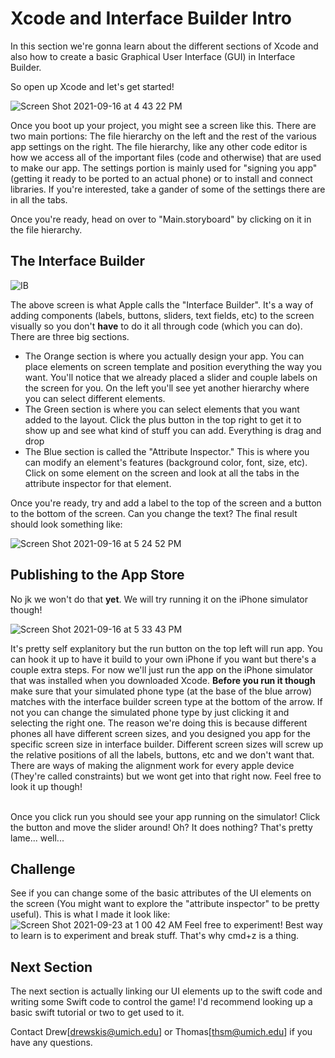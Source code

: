 # Xcode and Interface Builder Intro
In this section we're gonna learn about the different sections of Xcode and also how to create a basic Graphical User Interface (GUI) in Interface Builder.

So open up Xcode and let's get started!


![Screen Shot 2021-09-16 at 4 43 22 PM](https://user-images.githubusercontent.com/54146662/133684074-1e008151-4441-41e9-a14f-afe6958cccdf.png)

Once you boot up your project, you might see a screen like this. There are two main portions: The file hierarchy on the left and the rest of the various app 
settings on the right. The file hierarchy, like any other code editor is how we access all of the important files (code and otherwise) that are used to make 
our app. The settings portion is mainly used for "signing you app" (getting it ready to be ported to an actual phone) or to install and connect libraries. If you're
interested, take a gander of some of the settings there are in all the tabs.

Once you're ready, head on over to "Main.storyboard" by clicking on it in the file hierarchy. 

## The Interface Builder
![IB](https://user-images.githubusercontent.com/54146662/133685634-a100be05-f8c7-4f46-9318-068c6f1e05ca.png)

The above screen is what Apple calls the "Interface Builder". It's a way of adding components (labels, buttons, sliders, text fields, etc) to the screen visually
so you don't __have__ to do it all through code (which you can do). There are three big sections. 
  - The Orange section is where you actually design your app. You can place elements on screen template and position everything the way you want. You'll notice that
  we already placed a slider and couple labels on the screen for you. On the left you'll see yet another hierarchy where you can select different elements.
  - The Green section is where you can select elements that you want added to the layout. Click the plus button in the top right to get it to show up and see what
  kind of stuff you can add. Everything is drag and drop
  - The Blue section is called the "Attribute Inspector." This is where you can modify an element's features (background color, font, size, etc). Click on some element on the screen and look at all the tabs in the attribute inspector for that element.


Once you're ready, try and add a label to the top of the screen and a button to the bottom of the screen. Can you change the text? The final result should look something like:

![Screen Shot 2021-09-16 at 5 24 52 PM](https://user-images.githubusercontent.com/54146662/133687919-95f8e8d6-2523-41f2-b5ab-d21720cf493a.png)
  
## Publishing to the App Store
No jk we won't do that __yet__. We will try running it on the iPhone simulator though!

![Screen Shot 2021-09-16 at 5 33 43 PM](https://user-images.githubusercontent.com/54146662/133688853-49bf62f8-6f35-4288-bc55-771114bb7188.png)

It's pretty self explanitory but the run button on the top left will run app. You can hook it up to have it build to your own iPhone if you want but there's a couple extra steps. For now we'll just run the app on the iPhone simulator that was installed when you downloaded Xcode. __Before you run it though__ make sure that your simulated phone type (at the base of the blue arrow) matches with the interface builder screen type at the bottom of the arrow. If not you can change the simulated phone type by just clicking it and selecting the right one. The reason we're doing this is because different phones all have different screen sizes, and you designed you app for the specific screen size in interface builder. Different screen sizes will screw up the relative positions of all the labels, buttons, etc and we don't want that. There are ways of making the alignment work for every apple device (They're called constraints) but we wont get into that right now. Feel free to look it up though!

\
Once you click run you should see your app running on the simulator! Click the button and move the slider around! Oh? It does nothing? That's pretty lame... well...

## Challenge
See if you can change some of the basic attributes of the UI elements on the screen (You might want to explore the "attribute inspector" to be pretty useful). This is what I made it look like: \
![Screen Shot 2021-09-23 at 1 00 42 AM](https://user-images.githubusercontent.com/54146662/134456755-1f96ce11-8204-430f-8a31-9be083a2f3d4.png)
Feel free to experiment! Best way to learn is to experiment and break stuff. That's why cmd+z is a thing.

## Next Section
The next section is actually linking our UI elements up to the swift code and writing some Swift code to control the game! I'd recommend looking up a basic swift tutorial or two to get used to it.

Contact Drew[drewskis@umich.edu] or Thomas[thsm@umich.edu] if you have any questions.
